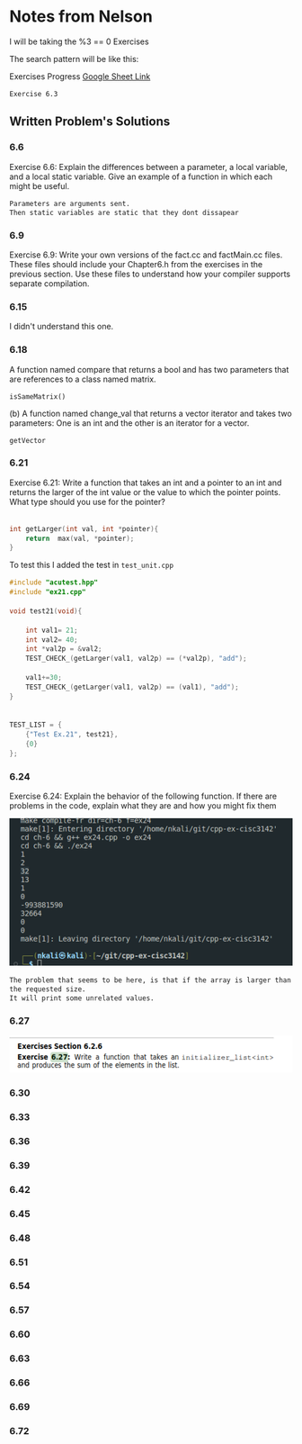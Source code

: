 # Notes from Nelson 


I will be taking the %3 == 0 Exercises

The search pattern will be like this:

Exercises Progress
[Google Sheet Link](https://docs.google.com/spreadsheets/d/1Ou_V5HzMNuFlPko-Ez3fu4mXvaeNGNl7EntsGRMVD68/edit?usp=sharing)

```
Exercise 6.3
```


## Written Problem's Solutions


### 6.6

Exercise 6.6: Explain the differences between a parameter, a local variable, and a local
static variable. Give an example of a function in which each might be useful.

```
Parameters are arguments sent.
Then static variables are static that they dont dissapear

```

### 6.9

Exercise 6.9: Write your own versions of the fact.cc and factMain.cc files. These
files should include your Chapter6.h from the exercises in the previous section. Use
these files to understand how your compiler supports separate compilation.

### 6.15

I didn't understand this one.


### 6.18


A function named compare that returns a bool and has two parameters that
are references to a class named matrix.

```
isSameMatrix()
```

(b) A function named change_val that returns a vector<int> iterator and
takes two parameters: One is an int and the other is an iterator for a vector<int>.

```
getVector
```

### 6.21

Exercise 6.21: Write a function that takes an int and a pointer to an int and returns
the larger of the int value or the value to which the pointer points. What type should
you use for the pointer?

```cpp title="ex21.cpp"

int getLarger(int val, int *pointer){
    return  max(val, *pointer);
}

```


To test this I added the test in `test_unit.cpp`

```cpp
#include "acutest.hpp"
#include "ex21.cpp"

void test21(void){

    int val1= 21;
    int val2= 40;
    int *val2p = &val2;
    TEST_CHECK_(getLarger(val1, val2p) == (*val2p), "add");

    val1+=30;
    TEST_CHECK_(getLarger(val1, val2p) == (val1), "add");
}


TEST_LIST = {
    {"Test Ex.21", test21},
    {0}
};
```

### 6.24

Exercise 6.24: Explain the behavior of the following function. If there are problems in
the code, explain what they are and how you might fix them

![](./../img/2022-10-16-21-04-10.png)

```
The problem that seems to be here, is that if the array is larger than the requested size.
It will print some unrelated values. 
```

###	6.27
![](./../img/2022-10-21-22-13-55.png)



###	6.30



###	6.33
###	6.36
###	6.39
###	6.42
###	6.45
###	6.48
###	6.51
###	6.54
###	6.57
###	6.60
###	6.63
###	6.66
###	6.69
###	6.72
